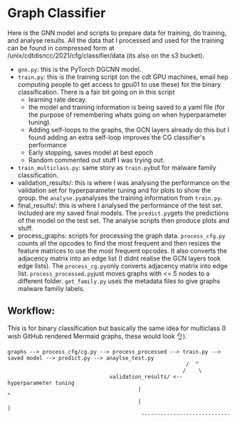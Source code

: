 # Graph Classifier
Here is the GNN model and scripts to prepare data for training, do training, and analyse results. All the data that I processed and used for the training can be found in compressed form at /unix/cdtdisncc/2021/cfg/classifier/data (its also on the s3 bucket). 

- `gnn.py`: this is the PyTorch DGCNN model.
- `train.py`: this is the training script (on the cdt GPU machines, email hep computing people to get access to gpu01 to use these) for the binary classification. There is a fair bit going on in this script
	- learning rate decay.
	- the model and training information is being saved to a yaml file (for the purpose of remembering whats going on when hyperparameter tuning).
	- Adding self-loops to the graphs, the GCN layers already do this but I found adding an extra self-loop improves the CG classifier's performance
	- Early stopping, saves model at best epoch
	- Random commented out stuff I was trying out.
- `train_multiclass.py`: same story as `train.py`but for malware family classification.
- validation_results/: this is where I was analysing the performance on the validation set for hyperparameter tuning and for plots to show the group. the `analyse.py`analyses the training information from `train.py`.
- final_results/: this is where I analysed the performance of the test set. Included are my saved final models. The `predict.py`gets the predictions of the model on the test set. The analyse scripts then produce plots and stuff. 
- process_graphs: scripts for processing the graph data. `process_cfg.py` counts all the opcodes to find the most frequent and then resizes the feature matrices to use the most frequent opcodes. It also converts the adjacency matrix into an edge list (I didnt realise the GCN layers took edge lists). The `process_cg.py`only converts adjacency matrix into edge list. `process_processed.py`just moves graphs with <= 5 nodes to a different folder. `get_family.py` uses the metadata files to give graphs malware familiy labels.

## Workflow:
This is for binary classification but basically the same idea for multiclass (I wish GitHub rendered Mermaid graphs, these would look :ok_hand:).
```
graphs --> process_cfg/cg.py --> process_processed --> train.py --> saved model --> predict.py --> anaylse_test.py
                                                        /  ^
                                                       /    \ 
                                validation_results/ <--      hyperparameter tuning
                                         |                            ^
                                         |                            |
                                          ----------------------------
```
